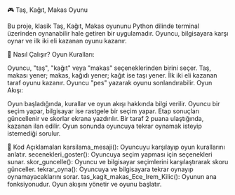 🎮 Taş, Kağıt, Makas Oyunu

Bu proje, klasik Taş, Kağıt, Makas oyununu Python dilinde terminal üzerinden oynanabilir hale getiren bir uygulamadır. Oyuncu, bilgisayara karşı oynar ve ilk iki eli kazanan oyunu kazanır.

🚀 Nasıl Çalışır?
Oyun Kuralları:

Oyuncu, "taş", "kağıt" veya "makas" seçeneklerinden birini seçer.
Taş, makası yener; makas, kağıdı yener; kağıt ise taşı yener.
İlk iki eli kazanan taraf oyunu kazanır.
Oyuncu "pes" yazarak oyunu sonlandırabilir.
Oyun Akışı:

Oyun başladığında, kurallar ve oyun akışı hakkında bilgi verilir.
Oyuncu bir seçim yapar, bilgisayar ise rastgele bir seçim yapar.
Etap sonuçları güncellenir ve skorlar ekrana yazdırılır.
Bir taraf 2 puana ulaştığında, kazanan ilan edilir.
Oyun sonunda oyuncuya tekrar oynamak isteyip istemediği sorulur.

📄 Kod Açıklamaları
karsilama_mesaji(): Oyuncuyu karşılayıp oyun kurallarını anlatır.
secenekleri_goster(): Oyuncuya seçim yapması için seçenekleri sunar.
skor_guncelle(): Oyuncu ve bilgisayar seçimlerini karşılaştırarak skoru günceller.
tekrar_oyna(): Oyuncuya ve bilgisayara tekrar oynayıp oynamayacaklarını sorar.
tas_kagit_makas_Ece_Irem_Kilic(): Oyunun ana fonksiyonudur. Oyun akışını yönetir ve oyunu başlatır.
